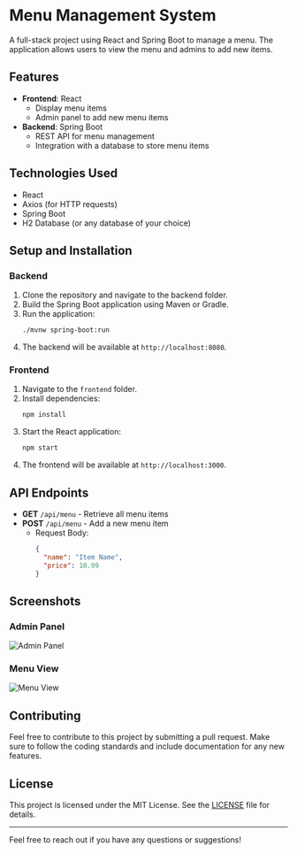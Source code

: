 # Menu Management System

A full-stack project using React and Spring Boot to manage a menu. The application allows users to view the menu and admins to add new items.

## Features

- **Frontend**: React
  - Display menu items
  - Admin panel to add new menu items
- **Backend**: Spring Boot
  - REST API for menu management
  - Integration with a database to store menu items

## Technologies Used

- React
- Axios (for HTTP requests)
- Spring Boot
- H2 Database (or any database of your choice)

## Setup and Installation

### Backend

1. Clone the repository and navigate to the backend folder.
2. Build the Spring Boot application using Maven or Gradle.
3. Run the application:
   ```bash
   ./mvnw spring-boot:run
   ```
4. The backend will be available at `http://localhost:8080`.

### Frontend

1. Navigate to the `frontend` folder.
2. Install dependencies:
   ```bash
   npm install
   ```
3. Start the React application:
   ```bash
   npm start
   ```
4. The frontend will be available at `http://localhost:3000`.

## API Endpoints

- **GET** `/api/menu` - Retrieve all menu items
- **POST** `/api/menu` - Add a new menu item
  - Request Body:
    ```json
    {
      "name": "Item Name",
      "price": 10.99
    }
    ```

## Screenshots

### Admin Panel
![Admin Panel](https://via.placeholder.com/800x400.png?text=Admin+Panel)

### Menu View
![Menu View](https://via.placeholder.com/800x400.png?text=Menu+View)

## Contributing

Feel free to contribute to this project by submitting a pull request. Make sure to follow the coding standards and include documentation for any new features.

## License

This project is licensed under the MIT License. See the [LICENSE](LICENSE) file for details.

---

Feel free to reach out if you have any questions or suggestions!
